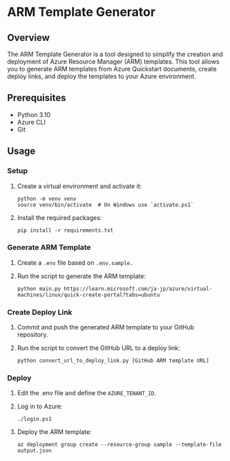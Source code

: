 # ARM Template Generator

## Overview

The ARM Template Generator is a tool designed to simplify the creation and deployment of Azure Resource Manager (ARM) templates. This tool allows you to generate ARM templates from Azure Quickstart documents, create deploy links, and deploy the templates to your Azure environment.

## Prerequisites

* Python 3.10
* Azure CLI
* Git

## Usage

### Setup

1. Create a virtual environment and activate it:

    ```
    python -m venv venv
    source venv/bin/activate  # On Windows use `activate.ps1`
    ```
2. Install the required packages:

    ```
    pip install -r requirements.txt
    ```

### Generate ARM Template

1. Create a `.env` file based on `.env.sample.`

2. Run the script to generate the ARM template:

    ```
    python main.py https://learn.microsoft.com/ja-jp/azure/virtual-machines/linux/quick-create-portal?tabs=ubuntu
    ```

### Create Deploy Link

1. Commit and push the generated ARM template to your GitHub repository.

2. Run the script to convert the GitHub URL to a deploy link:

    ```
    python convert_url_to_deploy_link.py [GitHub ARM template URL]
    ```

### Deploy

1. Edit the .env file and define the `AZURE_TENANT_ID`.

2. Log in to Azure:

    ```
    ./login.ps1
    ```

3. Deploy the ARM template:

    ```
    az deployment group create --resource-group sample --template-file output.json
    ```
